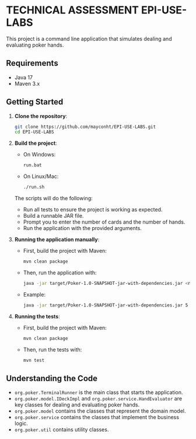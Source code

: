 # TECHNICAL ASSESSMENT EPI-USE-LABS

This project is a command line application that simulates dealing and evaluating poker hands.

## Requirements

- Java 17
- Maven 3.x

## Getting Started

1. **Clone the repository**:
    ```bash
    git clone https://github.com/mayconht/EPI-USE-LABS.git
    cd EPI-USE-LABS
    ```

2. **Build the project**:
    - On Windows:
        ```bash
        run.bat
        ```
    - On Linux/Mac:
        ```bash
        ./run.sh
        ```

   The scripts will do the following:
    - Run all tests to ensure the project is working as expected.
    - Build a runnable JAR file.
    - Prompt you to enter the number of cards and the number of hands.
    - Run the application with the provided arguments.

3. **Running the application manually**:
    - First, build the project with Maven:
        ```bash
        mvn clean package
        ```

    - Then, run the application with:
        ```bash
        java -jar target/Poker-1.0-SNAPSHOT-jar-with-dependencies.jar <number_of_cards> <number_of_hands>
        ```

    - Example:
       ```bash
       java -jar target/Poker-1.0-SNAPSHOT-jar-with-dependencies.jar 5 12
       ```

4. **Running the tests**:
    - First, build the project with Maven:
        ```bash
        mvn clean package
        ```

    - Then, run the tests with:
        ```bash
        mvn test
        ```
      
## Understanding the Code

- `org.poker.TerminalRunner` is the main class that starts the application.
- `org.poker.model.IDeckImpl` and `org.poker.service.HandEvaluator` are key classes for dealing and evaluating poker
  hands.
- `org.poker.model` contains the classes that represent the domain model.
- `org.poker.service` contains the classes that implement the business logic.
- `org.poker.util` contains utility classes.
